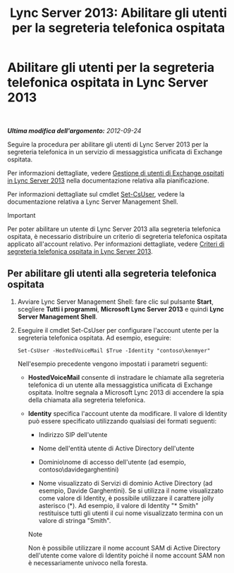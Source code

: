 ﻿---
title: 'Lync Server 2013: Abilitare gli utenti per la segreteria telefonica ospitata'
TOCTitle: Abilitare gli utenti per la segreteria telefonica ospitata
ms:assetid: fa559f8f-ef99-43a1-b580-9e998b95efb8
ms:mtpsurl: https://technet.microsoft.com/it-it/library/Gg413062(v=OCS.15)
ms:contentKeyID: 49302544
ms.date: 08/24/2015
mtps_version: v=OCS.15
ms.translationtype: HT
---

# Abilitare gli utenti per la segreteria telefonica ospitata in Lync Server 2013

 

_**Ultima modifica dell'argomento:** 2012-09-24_

Seguire la procedura per abilitare gli utenti di Lync Server 2013 per la segreteria telefonica in un servizio di messaggistica unificata di Exchange ospitata.

Per informazioni dettagliate, vedere [Gestione di utenti di Exchange ospitati in Lync Server 2013](lync-server-2013-hosted-exchange-user-management.md) nella documentazione relativa alla pianificazione.

Per informazioni dettagliate sul cmdlet [Set-CsUser](https://docs.microsoft.com/en-us/powershell/module/skype/Set-CsUser), vedere la documentazione relativa a Lync Server Management Shell.

> [!important]  
> Per poter abilitare un utente di Lync Server 2013 alla segreteria telefonica ospitata, è necessario distribuire un criterio di segreteria telefonica ospitata applicato all'account relativo. Per informazioni dettagliate, vedere <a href="lync-server-2013-hosted-voice-mail-policies.md">Criteri di segreteria telefonica ospitata in Lync Server 2013</a>.

## Per abilitare gli utenti alla segreteria telefonica ospitata

1.  Avviare Lync Server Management Shell: fare clic sul pulsante **Start**, scegliere **Tutti i programmi**, **Microsoft Lync Server 2013** e quindi **Lync Server Management Shell**.

2.  Eseguire il cmdlet Set-CsUser per configurare l'account utente per la segreteria telefonica ospitata. Ad esempio, eseguire:
    
        Set-CsUser -HostedVoiceMail $True -Identity "contoso\kenmyer"
    
    Nell'esempio precedente vengono impostati i parametri seguenti:
    
      - **HostedVoiceMail** consente di instradare le chiamate alla segreteria telefonica di un utente alla messaggistica unificata di Exchange ospitata. Inoltre segnala a Microsoft Lync 2013 di accendere la spia della chiamata alla segreteria telefonica.
    
      - **Identity** specifica l'account utente da modificare. Il valore di Identity può essere specificato utilizzando qualsiasi dei formati seguenti:
        
          - Indirizzo SIP dell'utente
        
          - Nome dell'entità utente di Active Directory dell'utente
        
          - Dominio\\nome di accesso dell'utente (ad esempio, contoso\\davidegarghentini)
        
          - Nome visualizzato di Servizi di dominio Active Directory (ad esempio, Davide Garghentini). Se si utilizza il nome visualizzato come valore di Identity, è possibile utilizzare il carattere jolly asterisco (\*). Ad esempio, il valore di Identity "\* Smith" restituisce tutti gli utenti il cui nome visualizzato termina con un valore di stringa "Smith".
        

        > [!NOTE]
        > Non è possibile utilizzare il nome account SAM di Active Directory dell'utente come valore di Identity poiché il nome account SAM non è necessariamente univoco nella foresta.



